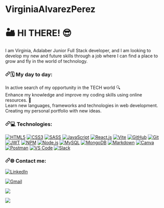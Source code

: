 # VirginiaAlvarezPerez

# 🏜️ HI THERE! 😎
I am Virginia, Adalaber Junior Full Stack developer, and I am looking to develop my new and future skills through a job where I can find a place to grow and fly in the world of technology. <br>

<h3 dir="auto"><a id="user-content--my-day-a-day" class="anchor" aria-hidden="true" tabindex="-1" href="#-my-day-a-day"><svg class="octicon octicon-link" viewBox="0 0 16 16" version="1.1" width="16" height="16" aria-hidden="true"><path d="m7.775 3.275 1.25-1.25a3.5 3.5 0 1 1 4.95 4.95l-2.5 2.5a3.5 3.5 0 0 1-4.95 0 .751.751 0 0 1 .018-1.042.751.751 0 0 1 1.042-.018 1.998 1.998 0 0 0 2.83 0l2.5-2.5a2.002 2.002 0 0 0-2.83-2.83l-1.25 1.25a.751.751 0 0 1-1.042-.018.751.751 0 0 1-.018-1.042Zm-4.69 9.64a1.998 1.998 0 0 0 2.83 0l1.25-1.25a.751.751 0 0 1 1.042.018.751.751 0 0 1 .018 1.042l-1.25 1.25a3.5 3.5 0 1 1-4.95-4.95l2.5-2.5a3.5 3.5 0 0 1 4.95 0 .751.751 0 0 1-.018 1.042.751.751 0 0 1-1.042.018 1.998 1.998 0 0 0-2.83 0l-2.5 2.5a1.998 1.998 0 0 0 0 2.83Z"></path></svg></a>🗓️ My day to day: </h3>

In active search of my opportunity in the TECH world 🔍 <br>
Enhance my knowledge and improve my coding skills using online resources. 🧠 <br>
Learn new languages, frameworks and technologies in web development. <br>
Creating my personal portfolio with new ideas. <br>


<h3 dir="auto"><a id="user-content--tech-stack--tools" class="anchor" aria-hidden="true" tabindex="-1" href="#-tech-stack--tools"><svg class="octicon octicon-link" viewBox="0 0 16 16" version="1.1" width="16" height="16" aria-hidden="true"><path d="m7.775 3.275 1.25-1.25a3.5 3.5 0 1 1 4.95 4.95l-2.5 2.5a3.5 3.5 0 0 1-4.95 0 .751.751 0 0 1 .018-1.042.751.751 0 0 1 1.042-.018 1.998 1.998 0 0 0 2.83 0l2.5-2.5a2.002 2.002 0 0 0-2.83-2.83l-1.25 1.25a.751.751 0 0 1-1.042-.018.751.751 0 0 1-.018-1.042Zm-4.69 9.64a1.998 1.998 0 0 0 2.83 0l1.25-1.25a.751.751 0 0 1 1.042.018.751.751 0 0 1 .018 1.042l-1.25 1.25a3.5 3.5 0 1 1-4.95-4.95l2.5-2.5a3.5 3.5 0 0 1 4.95 0 .751.751 0 0 1-.018 1.042.751.751 0 0 1-1.042.018 1.998 1.998 0 0 0-2.83 0l-2.5 2.5a1.998 1.998 0 0 0 0 2.83Z"></path></svg></a>💻 Technologies:</h3>

<p dir="auto"><a target="_blank" rel="noopener noreferrer nofollow" href="https://camo.githubusercontent.com/94b6a5e7017025d1932776c584074373713e74688a5a34cc95fb306117fadae8/68747470733a2f2f696d672e736869656c64732e696f2f62616467652f48544d4c352d4533344632363f7374796c653d666c6174266c6f676f2d737175617265266c6f676f3d68746d6c35266c6f676f436f6c6f723d7768697465266c6162656c436f6c6f723d6f72616e6765"><img src="https://camo.githubusercontent.com/94b6a5e7017025d1932776c584074373713e74688a5a34cc95fb306117fadae8/68747470733a2f2f696d672e736869656c64732e696f2f62616467652f48544d4c352d4533344632363f7374796c653d666c6174266c6f676f2d737175617265266c6f676f3d68746d6c35266c6f676f436f6c6f723d7768697465266c6162656c436f6c6f723d6f72616e6765" alt="HTML5" data-canonical-src="https://img.shields.io/badge/HTML5-E34F26?style=flat&amp;logo-square&amp;logo=html5&amp;logoColor=white&amp;labelColor=orange" style="max-width: 100%;"></a>
<a target="_blank" rel="noopener noreferrer nofollow" href="https://camo.githubusercontent.com/f2a69657352dfaa137c16a7f49918729b4a518af295cc15f9720cea02d1b0cb7/68747470733a2f2f696d672e736869656c64732e696f2f62616467652f435353332d3135373242363f7374796c653d666c6174266c6f676f2d737175617265266c6f676f3d63737333266c6f676f436f6c6f723d7768697465266c6162656c436f6c6f723d326538626366"><img src="https://camo.githubusercontent.com/f2a69657352dfaa137c16a7f49918729b4a518af295cc15f9720cea02d1b0cb7/68747470733a2f2f696d672e736869656c64732e696f2f62616467652f435353332d3135373242363f7374796c653d666c6174266c6f676f2d737175617265266c6f676f3d63737333266c6f676f436f6c6f723d7768697465266c6162656c436f6c6f723d326538626366" alt="CSS3" data-canonical-src="https://img.shields.io/badge/CSS3-1572B6?style=flat&amp;logo-square&amp;logo=css3&amp;logoColor=white&amp;labelColor=2e8bcf" style="max-width: 100%;"></a>
<a target="_blank" rel="noopener noreferrer nofollow" href="https://camo.githubusercontent.com/4db110185c8ec8f3c170633441baa5094f5aca796c02ef98fb3d4a24608c10ae/68747470733a2f2f696d672e736869656c64732e696f2f62616467652f534153532d4343363639393f7374796c653d666c6174266c6f676f2d737175617265266c6f676f3d73617373266c6f676f436f6c6f723d7768697465266c6162656c436f6c6f723d70696e6b"><img src="https://camo.githubusercontent.com/4db110185c8ec8f3c170633441baa5094f5aca796c02ef98fb3d4a24608c10ae/68747470733a2f2f696d672e736869656c64732e696f2f62616467652f534153532d4343363639393f7374796c653d666c6174266c6f676f2d737175617265266c6f676f3d73617373266c6f676f436f6c6f723d7768697465266c6162656c436f6c6f723d70696e6b" alt="SASS" data-canonical-src="https://img.shields.io/badge/SASS-CC6699?style=flat&amp;logo-square&amp;logo=sass&amp;logoColor=white&amp;labelColor=pink" style="max-width: 100%;"></a>
<a target="_blank" rel="noopener noreferrer nofollow" href="https://camo.githubusercontent.com/98fe3cb5003c7ec11ded7121cb683c492b4eb9f35ab015ae73e89244c281d56b/68747470733a2f2f696d672e736869656c64732e696f2f62616467652f4a61766153637269707428455336292d4637444631453f7374796c653d666c6174266c6f676f2d737175617265266c6f676f3d6a617661736372697074266c6f676f436f6c6f723d7768697465266c6162656c436f6c6f723d79656c6c6f77"><img src="https://camo.githubusercontent.com/98fe3cb5003c7ec11ded7121cb683c492b4eb9f35ab015ae73e89244c281d56b/68747470733a2f2f696d672e736869656c64732e696f2f62616467652f4a61766153637269707428455336292d4637444631453f7374796c653d666c6174266c6f676f2d737175617265266c6f676f3d6a617661736372697074266c6f676f436f6c6f723d7768697465266c6162656c436f6c6f723d79656c6c6f77" alt="JavaScript" data-canonical-src="https://img.shields.io/badge/JavaScript(ES6)-F7DF1E?style=flat&amp;logo-square&amp;logo=javascript&amp;logoColor=white&amp;labelColor=yellow" style="max-width: 100%;"></a>
<a target="_blank" rel="noopener noreferrer nofollow" href="https://camo.githubusercontent.com/154eba11ab9e9530379ff4f5df583262d57ab3b59b3d67e8c430b10227a20def/68747470733a2f2f696d672e736869656c64732e696f2f62616467652f52656163742d3631444146423f7374796c653d666c6174266c6f676f2d737175617265266c6f676f3d7265616374266c6f676f436f6c6f723d7768697465266c6162656c436f6c6f723d6c69676874626c7565"><img src="https://camo.githubusercontent.com/154eba11ab9e9530379ff4f5df583262d57ab3b59b3d67e8c430b10227a20def/68747470733a2f2f696d672e736869656c64732e696f2f62616467652f52656163742d3631444146423f7374796c653d666c6174266c6f676f2d737175617265266c6f676f3d7265616374266c6f676f436f6c6f723d7768697465266c6162656c436f6c6f723d6c69676874626c7565" alt="React.js" data-canonical-src="https://img.shields.io/badge/React-61DAFB?style=flat&amp;logo-square&amp;logo=react&amp;logoColor=white&amp;labelColor=lightblue" style="max-width: 100%;"></a>
<a target="_blank" rel="noopener noreferrer nofollow" href="https://camo.githubusercontent.com/94530dad194f54e6a9f623dff611e86876959b8848b12a2d57ef60739288630f/68747470733a2f2f696d672e736869656c64732e696f2f62616467652f566974652d3634364346463f7374796c653d666c6174266c6f676f2d737175617265266c6f676f3d76697465266c6f676f436f6c6f723d7768697465266c6162656c436f6c6f723d633363366638"><img src="https://camo.githubusercontent.com/94530dad194f54e6a9f623dff611e86876959b8848b12a2d57ef60739288630f/68747470733a2f2f696d672e736869656c64732e696f2f62616467652f566974652d3634364346463f7374796c653d666c6174266c6f676f2d737175617265266c6f676f3d76697465266c6f676f436f6c6f723d7768697465266c6162656c436f6c6f723d633363366638" alt="Vite" data-canonical-src="https://img.shields.io/badge/Vite-646CFF?style=flat&amp;logo-square&amp;logo=vite&amp;logoColor=white&amp;labelColor=c3c6f8" style="max-width: 100%;"></a>
<a target="_blank" rel="noopener noreferrer nofollow" href="https://camo.githubusercontent.com/217286a8685c9c38dab5e0873c4d518dd5a9bdb207c419bb3f96b0e29002cc99/68747470733a2f2f696d672e736869656c64732e696f2f62616467652f4769744875622d3138313731373f7374796c653d666c6174266c6f676f2d737175617265266c6f676f3d676974687562266c6f676f436f6c6f723d7768697465266c6162656c436f6c6f723d356235623562"><img src="https://camo.githubusercontent.com/217286a8685c9c38dab5e0873c4d518dd5a9bdb207c419bb3f96b0e29002cc99/68747470733a2f2f696d672e736869656c64732e696f2f62616467652f4769744875622d3138313731373f7374796c653d666c6174266c6f676f2d737175617265266c6f676f3d676974687562266c6f676f436f6c6f723d7768697465266c6162656c436f6c6f723d356235623562" alt="GitHub" data-canonical-src="https://img.shields.io/badge/GitHub-181717?style=flat&amp;logo-square&amp;logo=github&amp;logoColor=white&amp;labelColor=5b5b5b" style="max-width: 100%;"></a>
<a target="_blank" rel="noopener noreferrer nofollow" href="https://camo.githubusercontent.com/a9e2071f3d7b8e6e827e8e6dd9d72ff352118a194e635011eb3baa3c4555741b/68747470733a2f2f696d672e736869656c64732e696f2f62616467652f4769742d4630353033323f7374796c653d666c6174266c6f676f2d737175617265266c6f676f3d676974266c6f676f436f6c6f723d7768697465266c6162656c436f6c6f723d653839323832"><img src="https://camo.githubusercontent.com/a9e2071f3d7b8e6e827e8e6dd9d72ff352118a194e635011eb3baa3c4555741b/68747470733a2f2f696d672e736869656c64732e696f2f62616467652f4769742d4630353033323f7374796c653d666c6174266c6f676f2d737175617265266c6f676f3d676974266c6f676f436f6c6f723d7768697465266c6162656c436f6c6f723d653839323832" alt="Git" data-canonical-src="https://img.shields.io/badge/Git-F05032?style=flat&amp;logo-square&amp;logo=git&amp;logoColor=white&amp;labelColor=e89282" style="max-width: 100%;"></a>
<a target="_blank" rel="noopener noreferrer nofollow" href="https://camo.githubusercontent.com/6ae28c13aff817ec7a1cd2af63c1576e0641803e30fde8a1e60b18155a889029/68747470733a2f2f696d672e736869656c64732e696f2f62616467652f4a57542d3030303030303f7374796c653d666c6174266c6f676f2d737175617265266c6f676f3d6a736f6e2d7765622d746f6b656e73266c6f676f436f6c6f723d7768697465266c6162656c436f6c6f723d356235623562"><img src="https://camo.githubusercontent.com/6ae28c13aff817ec7a1cd2af63c1576e0641803e30fde8a1e60b18155a889029/68747470733a2f2f696d672e736869656c64732e696f2f62616467652f4a57542d3030303030303f7374796c653d666c6174266c6f676f2d737175617265266c6f676f3d6a736f6e2d7765622d746f6b656e73266c6f676f436f6c6f723d7768697465266c6162656c436f6c6f723d356235623562" alt="JWT" data-canonical-src="https://img.shields.io/badge/JWT-000000?style=flat&amp;logo-square&amp;logo=json-web-tokens&amp;logoColor=white&amp;labelColor=5b5b5b" style="max-width: 100%;"></a>
<a target="_blank" rel="noopener noreferrer nofollow" href="https://camo.githubusercontent.com/846cbdbf212950ffc68249a8e955a0bbb24978d5a9f8f2388e9c7bf4b968276f/68747470733a2f2f696d672e736869656c64732e696f2f62616467652f4e504d2d4342333833373f7374796c653d666c6174266c6f676f2d737175617265266c6f676f3d6e706d266c6f676f436f6c6f723d7768697465266c6162656c436f6c6f723d636437363735"><img src="https://camo.githubusercontent.com/846cbdbf212950ffc68249a8e955a0bbb24978d5a9f8f2388e9c7bf4b968276f/68747470733a2f2f696d672e736869656c64732e696f2f62616467652f4e504d2d4342333833373f7374796c653d666c6174266c6f676f2d737175617265266c6f676f3d6e706d266c6f676f436f6c6f723d7768697465266c6162656c436f6c6f723d636437363735" alt="NPM" data-canonical-src="https://img.shields.io/badge/NPM-CB3837?style=flat&amp;logo-square&amp;logo=npm&amp;logoColor=white&amp;labelColor=cd7675" style="max-width: 100%;"></a>
<a target="_blank" rel="noopener noreferrer nofollow" href="https://camo.githubusercontent.com/d6bdb3be5b2096912ae6b5622c22a883dc45289ac3a0ad03b8bb7e1dfb18e959/68747470733a2f2f696d672e736869656c64732e696f2f62616467652f4e6f64652e6a732d3333393933333f7374796c653d666c6174266c6f676f2d737175617265266c6f676f3d6e6f64652e6a73266c6f676f436f6c6f723d7768697465266c6162656c436f6c6f723d346462333464"><img src="https://camo.githubusercontent.com/d6bdb3be5b2096912ae6b5622c22a883dc45289ac3a0ad03b8bb7e1dfb18e959/68747470733a2f2f696d672e736869656c64732e696f2f62616467652f4e6f64652e6a732d3333393933333f7374796c653d666c6174266c6f676f2d737175617265266c6f676f3d6e6f64652e6a73266c6f676f436f6c6f723d7768697465266c6162656c436f6c6f723d346462333464" alt="Node.js" data-canonical-src="https://img.shields.io/badge/Node.js-339933?style=flat&amp;logo-square&amp;logo=node.js&amp;logoColor=white&amp;labelColor=4db34d" style="max-width: 100%;"></a>
<a target="_blank" rel="noopener noreferrer nofollow" href="https://camo.githubusercontent.com/95740f132a26c956327a1773d2141327688833d03df59a1009b1798802256a5a/68747470733a2f2f696d672e736869656c64732e696f2f62616467652f4d7953514c2d3434373941313f7374796c653d666c6174266c6f676f2d737175617265266c6f676f3d6d7973716c266c6f676f436f6c6f723d7768697465266c6162656c436f6c6f723d366239346233"><img src="https://camo.githubusercontent.com/95740f132a26c956327a1773d2141327688833d03df59a1009b1798802256a5a/68747470733a2f2f696d672e736869656c64732e696f2f62616467652f4d7953514c2d3434373941313f7374796c653d666c6174266c6f676f2d737175617265266c6f676f3d6d7973716c266c6f676f436f6c6f723d7768697465266c6162656c436f6c6f723d366239346233" alt="MySQL" data-canonical-src="https://img.shields.io/badge/MySQL-4479A1?style=flat&amp;logo-square&amp;logo=mysql&amp;logoColor=white&amp;labelColor=6b94b3" style="max-width: 100%;"></a>
<a target="_blank" rel="noopener noreferrer nofollow" href="https://camo.githubusercontent.com/eb43e81b8955fecfa0da010f8c9d7f0210513e693f041f818d6a1e839e2b8346/68747470733a2f2f696d672e736869656c64732e696f2f62616467652f4d6f6e676f44422d3437413234383f7374796c653d666c6174266c6f676f2d737175617265266c6f676f3d6d6f6e676f6462266c6f676f436f6c6f723d7768697465266c6162656c436f6c6f723d366662343730"><img src="https://camo.githubusercontent.com/eb43e81b8955fecfa0da010f8c9d7f0210513e693f041f818d6a1e839e2b8346/68747470733a2f2f696d672e736869656c64732e696f2f62616467652f4d6f6e676f44422d3437413234383f7374796c653d666c6174266c6f676f2d737175617265266c6f676f3d6d6f6e676f6462266c6f676f436f6c6f723d7768697465266c6162656c436f6c6f723d366662343730" alt="MongoDB" data-canonical-src="https://img.shields.io/badge/MongoDB-47A248?style=flat&amp;logo-square&amp;logo=mongodb&amp;logoColor=white&amp;labelColor=6fb470" style="max-width: 100%;"></a>
<a target="_blank" rel="noopener noreferrer nofollow" href="https://camo.githubusercontent.com/47b019a1912402afd092ec63bcc87addeb899b11d215612bc8ca35d59fa0c500/68747470733a2f2f696d672e736869656c64732e696f2f62616467652f4d61726b646f776e2d3030303030303f7374796c653d666c6174266c6f676f2d737175617265266c6f676f3d6d61726b646f776e266c6f676f436f6c6f723d7768697465266c6162656c436f6c6f723d356235623562"><img src="https://camo.githubusercontent.com/47b019a1912402afd092ec63bcc87addeb899b11d215612bc8ca35d59fa0c500/68747470733a2f2f696d672e736869656c64732e696f2f62616467652f4d61726b646f776e2d3030303030303f7374796c653d666c6174266c6f676f2d737175617265266c6f676f3d6d61726b646f776e266c6f676f436f6c6f723d7768697465266c6162656c436f6c6f723d356235623562" alt="Markdown" data-canonical-src="https://img.shields.io/badge/Markdown-000000?style=flat&amp;logo-square&amp;logo=markdown&amp;logoColor=white&amp;labelColor=5b5b5b" style="max-width: 100%;"></a>
<a target="_blank" rel="noopener noreferrer nofollow" href="https://camo.githubusercontent.com/bd1c86c152588de6400c6e45c8489a1b5a1d6864e854da96f36cc7c58614bae9/68747470733a2f2f696d672e736869656c64732e696f2f62616467652f43616e76612d3030433443433f7374796c653d666c6174266c6f676f2d737175617265266c6f676f3d63616e7661266c6f676f436f6c6f723d7768697465266c6162656c436f6c6f723d313964646536"><img src="https://camo.githubusercontent.com/bd1c86c152588de6400c6e45c8489a1b5a1d6864e854da96f36cc7c58614bae9/68747470733a2f2f696d672e736869656c64732e696f2f62616467652f43616e76612d3030433443433f7374796c653d666c6174266c6f676f2d737175617265266c6f676f3d63616e7661266c6f676f436f6c6f723d7768697465266c6162656c436f6c6f723d313964646536" alt="Canva" data-canonical-src="https://img.shields.io/badge/Canva-00C4CC?style=flat&amp;logo-square&amp;logo=canva&amp;logoColor=white&amp;labelColor=19dde6" style="max-width: 100%;"></a>
<a target="_blank" rel="noopener noreferrer nofollow" href="https://camo.githubusercontent.com/49288f09015b190540dd4bebf6cd97266e9ce9454c3c717680bc62155285cd73/68747470733a2f2f696d672e736869656c64732e696f2f62616467652f506f73746d616e2d4646364333373f7374796c653d666c6174266c6f676f2d737175617265266c6f676f3d706f73746d616e266c6f676f436f6c6f723d7768697465266c6162656c436f6c6f723d663361623931"><img src="https://camo.githubusercontent.com/49288f09015b190540dd4bebf6cd97266e9ce9454c3c717680bc62155285cd73/68747470733a2f2f696d672e736869656c64732e696f2f62616467652f506f73746d616e2d4646364333373f7374796c653d666c6174266c6f676f2d737175617265266c6f676f3d706f73746d616e266c6f676f436f6c6f723d7768697465266c6162656c436f6c6f723d663361623931" alt="Postman" data-canonical-src="https://img.shields.io/badge/Postman-FF6C37?style=flat&amp;logo-square&amp;logo=postman&amp;logoColor=white&amp;labelColor=f3ab91" style="max-width: 100%;"></a>
<a target="_blank" rel="noopener noreferrer nofollow" href="https://camo.githubusercontent.com/c3063031e5656713229649a98dbf0efd712dfa265a6bdeb4c921d8742b5b946c/68747470733a2f2f696d672e736869656c64732e696f2f62616467652f56535f436f64652d3030374143433f7374796c653d666c6174266c6f676f2d737175617265266c6f676f3d76697375616c2d73747564696f2d636f6465266c6f676f436f6c6f723d7768697465266c6162656c436f6c6f723d313939336536"><img src="https://camo.githubusercontent.com/c3063031e5656713229649a98dbf0efd712dfa265a6bdeb4c921d8742b5b946c/68747470733a2f2f696d672e736869656c64732e696f2f62616467652f56535f436f64652d3030374143433f7374796c653d666c6174266c6f676f2d737175617265266c6f676f3d76697375616c2d73747564696f2d636f6465266c6f676f436f6c6f723d7768697465266c6162656c436f6c6f723d313939336536" alt="VS Code" data-canonical-src="https://img.shields.io/badge/VS_Code-007ACC?style=flat&amp;logo-square&amp;logo=visual-studio-code&amp;logoColor=white&amp;labelColor=1993e6" style="max-width: 100%;"></a>
<a target="_blank" rel="noopener noreferrer nofollow" href="https://camo.githubusercontent.com/2f241a4b3768d6e8ae47d70141b5c356e108e35512b22b5ba3b43510e128b13c/68747470733a2f2f696d672e736869656c64732e696f2f62616467652f536c61636b2d3441313534423f7374796c653d666c6174266c6f676f2d737175617265266c6f676f3d736c61636b266c6f676f436f6c6f723d7768697465266c6162656c436f6c6f723d373134343731"><img src="https://camo.githubusercontent.com/2f241a4b3768d6e8ae47d70141b5c356e108e35512b22b5ba3b43510e128b13c/68747470733a2f2f696d672e736869656c64732e696f2f62616467652f536c61636b2d3441313534423f7374796c653d666c6174266c6f676f2d737175617265266c6f676f3d736c61636b266c6f676f436f6c6f723d7768697465266c6162656c436f6c6f723d373134343731" alt="Slack" data-canonical-src="https://img.shields.io/badge/Slack-4A154B?style=flat&amp;logo-square&amp;logo=slack&amp;logoColor=white&amp;labelColor=714471" style="max-width: 100%;"></a></p>


<h3 dir="auto"><a id="user-content--contact-with-me" class="anchor" aria-hidden="true" tabindex="-1" href="#-contact-with-me"><svg class="octicon octicon-link" viewBox="0 0 16 16" version="1.1" width="16" height="16" aria-hidden="true"><path d="m7.775 3.275 1.25-1.25a3.5 3.5 0 1 1 4.95 4.95l-2.5 2.5a3.5 3.5 0 0 1-4.95 0 .751.751 0 0 1 .018-1.042.751.751 0 0 1 1.042-.018 1.998 1.998 0 0 0 2.83 0l2.5-2.5a2.002 2.002 0 0 0-2.83-2.83l-1.25 1.25a.751.751 0 0 1-1.042-.018.751.751 0 0 1-.018-1.042Zm-4.69 9.64a1.998 1.998 0 0 0 2.83 0l1.25-1.25a.751.751 0 0 1 1.042.018.751.751 0 0 1 .018 1.042l-1.25 1.25a3.5 3.5 0 1 1-4.95-4.95l2.5-2.5a3.5 3.5 0 0 1 4.95 0 .751.751 0 0 1-.018 1.042.751.751 0 0 1-1.042.018 1.998 1.998 0 0 0-2.83 0l-2.5 2.5a1.998 1.998 0 0 0 0 2.83Z"></path></svg></a>🌐 Contact me:</h3>

<a href="https://www.linkedin.com/in/virginia-alvarezperez/" rel="nofollow"><img src="https://camo.githubusercontent.com/f17ba9730c27e5f1230325b94c8b68bbf3115d32650866f6e3d0ade68201beea/68747470733a2f2f696d672e736869656c64732e696f2f62616467652f4c696e6b6564496e2d2532333030373742352e7376673f6c6f676f3d6c696e6b6564696e266c6f676f436f6c6f723d7768697465" alt="LinkedIn" data-canonical-src="https://img.shields.io/badge/LinkedIn-%230077B5.svg?logo=linkedin&amp;logoColor=white" style="max-width: 100%;"></a>

<a href="mailto:virginia.alvarez82@gmail.com"><img src="https://camo.githubusercontent.com/4a21774b9d6abd72ff3f8f2abf20cb44d95ea2c8c19b273b9df62a33266d087e/68747470733a2f2f696d672e736869656c64732e696f2f62616467652f2d476d61696c2d6331343433383f7374796c653d666c6174266c6f676f3d476d61696c266c6f676f436f6c6f723d7768697465" alt="Gmail" data-canonical-src="https://img.shields.io/badge/-Gmail-c14438?style=flat&amp;logo=Gmail&amp;logoColor=white" style="max-width: 100%;"></a>

[![](https://visitcount.itsvg.in/api?id=Virginia&label=Profile%20Views&color=3&icon=2&pretty=true)](https://visitcount.itsvg.in)

<a href="https://visitcount.itsvg.in">
  <img src="https://visitcount.itsvg.in/api?id=Virginia&label=Profile%20Views&color=3&icon=2&pretty=true" />
</a>
